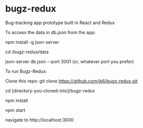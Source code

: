 # bugz-redux

Bug-tracking app prototype built in React and Redux

To access the data in db.json from the app:

npm install -g json-server

cd /bugz-redux/data

json-server db.json --port 3001 (or, whatever port you prefer)

To run Bugz-Redux:

Clone this repo: git clone https://github.com/jk6/bugz-redux.git

cd [directory-you-cloned-into]/bugz-redux

npm install

npm start

navigate to http://localhost:3000
